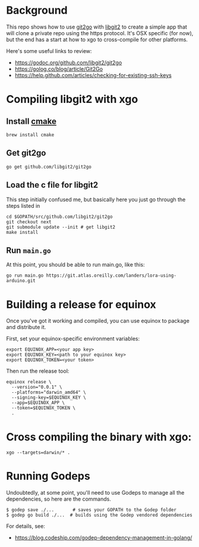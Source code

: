 # Background

This repo shows how to use [git2go](https://github.com/libgit2/git2go) with [libgit2](https://libgit2.github.com/) to create a simple app that will clone a private repo using the https protocol.  It's OSX specific (for now), but the end has a start at how to xgo to cross-compile for other platforms.  

Here's some useful links to review:

* https://godoc.org/github.com/libgit2/git2go
* https://golog.co/blog/article/Git2Go
* https://help.github.com/articles/checking-for-existing-ssh-keys


# Compiling libgit2 with xgo

## Install [cmake](https://cmake.org/)

```
brew install cmake
```

## Get git2go

`go get github.com/libgit2/git2go`

## Load the c file for libgit2

This step initially confused me, but basically here you just go through the steps listed in

```
cd $GOPATH/src/github.com/libgit2/git2go
git checkout next
git submodule update --init # get libgit2
make install
```

## Run `main.go`

At this point, you should be able to run main.go, like this:

```
go run main.go https://git.atlas.oreilly.com/landers/lora-using-arduino.git
```

# Building a release for equinox

Once you've got it working and compiled, you can use equinox to package and distribute it.

First, set your equinox-specific environment variables:

```
export EQUINOX_APP=<your app key>
export EQUINOX_KEY=<path to your equinox key>
export EQUINOX_TOKEN=<your token>
```

Then run the release tool:

```
equinox release \
  --version="0.0.1" \
  --platforms="darwin_amd64" \
  --signing-key=$EQUINOX_KEY \
  --app=$EQUINOX_APP \
  --token=$EQUINOX_TOKEN \
  .
```


# Cross compiling the binary with xgo:

```
xgo --targets=darwin/* .
```


# Running Godeps

Undoubtedly, at some point, you'll need to use Godeps to manage all the dependencies, so here are the commands.

```
$ godep save ./...       # saves your GOPATH to the Godep folder
$ godep go build ./...  # builds using the Godep vendored dependencies
```

For details, see:

*  https://blog.codeship.com/godep-dependency-management-in-golang/
